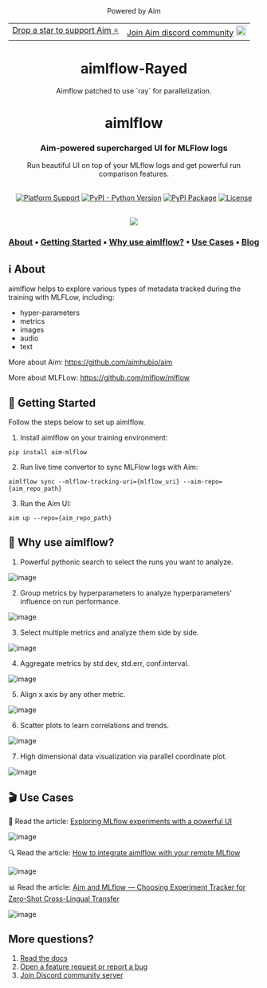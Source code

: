 <div align="center">
  <table>
    <tbody>
      <tr>
        Powered by Aim 
        <td>
          <a href="https://github.com/aimhubio/aim">Drop a star to support Aim ⭐</td>
        <td>
          <a href="https://community.aimstack.io/">Join Aim discord community</a>
          <img width="20px" src="https://user-images.githubusercontent.com/13848158/226759622-063b725d-8b3e-4c75-80c7-11fb04b7adf5.png"
      </tr>
    </tbody>
  </table>
</div>

<div align="center">
  <h1>aimlflow-Rayed</h1>
  Aimflow patched to use `ray` for parallelization.
  <h1>aimlflow</h1>
  <h3>Aim-powered supercharged UI for MLFlow logs</h3>
  Run beautiful UI on top of your MLflow logs and get powerful run comparison features.
</div>

<br/>

<div align="center">

  [![Platform Support](https://img.shields.io/badge/platform-Linux%20%7C%20macOS-blue)]()
  [![PyPI - Python Version](https://img.shields.io/pypi/pyversions/aim-mlflow)](https://pypi.org/project/aim-mlflow/)
  [![PyPI Package](https://img.shields.io/pypi/v/aim-mlflow?color=yellow)](https://pypi.org/project/aim-mlflow/)
  [![License](https://img.shields.io/badge/License-Apache%202.0-orange.svg)](https://opensource.org/licenses/Apache-2.0)
  
</div>

<div align="center">
  <br/>
  <img src="https://user-images.githubusercontent.com/13848158/212019426-c60f2037-0faa-44f2-9620-88ab82c19f0a.png" />
</div>

<h3 align="center">
  <a href="#ℹ%EF%B8%8F-about"><b>About</b></a> &bull;
  <a href="#-getting-started"><b>Getting Started</b></a> &bull;
  <a href="#-why-use-aimlflow"><b>Why use aimlflow?</b></a> &bull;
  <a href="#-use-cases"><b>Use Cases</b></a> &bull;
  <a href="https://aimstack.io/blog"><b> Blog</b></a>
 
</h3> 

## ℹ️ About

aimlflow helps to explore various types of metadata tracked during the training with MLFLow, including:

- hyper-parameters
- metrics
- images
- audio
- text

More about Aim: https://github.com/aimhubio/aim

More about MLFLow: https://github.com/mlflow/mlflow

## 🏁 Getting Started

Follow the steps below to set up aimlflow.

1. Install aimlflow on your training environment:

```
pip install aim-mlflow
```

2. Run live time convertor to sync MLFlow logs with Aim:

```
aimlflow sync --mlflow-tracking-uri={mlflow_uri} --aim-repo={aim_repo_path}
```

3. Run the Aim UI:

```
aim up --repo={aim_repo_path}
```

## 🔦 Why use aimlflow?

1. Powerful pythonic search to select the runs you want to analyze.

![image](https://user-images.githubusercontent.com/13848158/212019287-8c7a538c-d544-4b48-8e2a-9d3d2f90adbf.png)

2. Group metrics by hyperparameters to analyze hyperparameters’ influence on run performance.

![image](https://user-images.githubusercontent.com/13848158/212019346-a94c9fde-b1d1-4bcc-94ec-475ba7cebe75.png)

3. Select multiple metrics and analyze them side by side.

![image](https://user-images.githubusercontent.com/13848158/212019426-c60f2037-0faa-44f2-9620-88ab82c19f0a.png)

4. Aggregate metrics by std.dev, std.err, conf.interval.

![image](https://user-images.githubusercontent.com/13848158/212019455-3b607737-598b-4406-ac50-9b4317d37d16.png)

5. Align x axis by any other metric.

![image](https://user-images.githubusercontent.com/13848158/212019482-2e329f3b-b3ec-425e-a34f-e6f4e8464901.png)
 
6. Scatter plots to learn correlations and trends.

![image](https://user-images.githubusercontent.com/13848158/212019507-ae26cfc1-4a45-4233-a7ea-c503ead3dfd6.png)
 
7. High dimensional data visualization via parallel coordinate plot.

![image](https://user-images.githubusercontent.com/13848158/212019543-a6f70fba-2418-429b-911a-14bc250db33d.png)

## 🎬 Use Cases

🎇 Read the article: [Exploring MLflow experiments with a powerful UI](https://aimstack.io/blog/tutorials/exploring-mlflow-experiments-with-a-powerful-ui)  

![image](https://aimstack.io/_next/static/chunks/images/max/1400/1*xXGWEV5bJFEOwpjtDZOoHw_3840_75.webp)

🔍 Read the article: [How to integrate aimlflow with your remote MLflow](https://aimstack.io/blog/tutorials/how-to-integrate-aimlflow-with-your-remote-mlflow)

![image](https://aimstack.io/_next/static/chunks/images/max/1400/1*TjHqr4lK-aFPJPPh5rGAqQ_3840_75.webp)

📊 Read the article: [Aim and MLflow — Choosing Experiment Tracker for Zero-Shot Cross-Lingual Transfer](https://aimstack.io/blog/tutorials/aim-and-mlflow-%E2%80%94-choosing-experiment-tracker-for-zero-shot-cross-lingual-transfer) 

![image](https://aimstack.io/_next/static/chunks/images/v2/resize:fit:1400/format:webp/1*v64PbdBn6kBvsH3t5bkv8w_3840_75.webp)

## More questions?

1. [Read the docs](https://aimstack.readthedocs.io/en/latest/)
2. [Open a feature request or report a bug](https://github.com/aimhubio/aim/issues)
3. [Join Discord community server](https://community.aimstack.io/)
